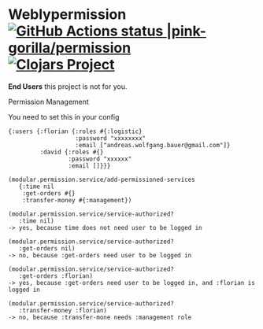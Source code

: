 # Weblypermission [![GitHub Actions status |pink-gorilla/permission](https://github.com/pink-gorilla/permission/workflows/CI/badge.svg)](https://github.com/pink-gorilla/permission/actions?workflow=CI)[![Clojars Project](https://img.shields.io/clojars/v/org.pinkgorilla/permission.svg)](https://clojars.org/org.pinkgorilla/permission)

**End Users** this project is not for you.

Permission Management


You need to set this in your config
```
{:users {:florian {:roles #{:logistic}
                   :password "xxxxxxxx" 
                   :email ["andreas.wolfgang.bauer@gmail.com"]}
         :david {:roles #{}
		         :password "xxxxxx"
				 :email []}}}
```

```
(modular.permission.service/add-permissioned-services 
   {:time nil
    :get-orders #{} 
    :transfer-money #{:management})
	
(modular.permission.service/service-authorized?	
   :time nil)
-> yes, because time does not need user to be logged in   

(modular.permission.service/service-authorized?	
   :get-orders nil)
-> no, because :get-orders need user to be logged in 

(modular.permission.service/service-authorized?	
   :get-orders :florian)
-> yes, because :get-orders need user to be logged in, and :florian is logged in

(modular.permission.service/service-authorized?	
   :transfer-money :florian)
-> no, because :transfer-mone needs :management role


```
